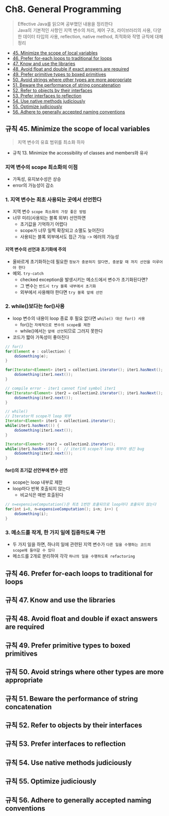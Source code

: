 # Ch8. General Programming
> Effective Java를 읽으며 공부했던 내용을 정리한다  
> Java의 기본적인 사항인 지역 변수의 처리, 제어 구조, 라이브러리의 사용, 다양한 데이터 타입의 사용, reflection, native method, 최적화와 작명 규칙에 대해 정리  


* [45. Minimize the scope of local variables](#규칙-45-minimize-the-scope-of-local-variables)
* [46. Prefer for-each loops to traditional for loops](#규칙-46-prefer-for-each-loops-to-traditional-for-loops)
* [47. Know and use the libraries](#규칙-47-know-and-use-the-libraries)
* [48. Avoid float and double if exact answers are required](#규칙-48-avoid-float-and-double-if-exact-answers-are-required)
* [49. Prefer primitive types to boxed primitives](#규칙-49-prefer-primitive-types-to-boxed-primitives)
* [50. Avoid strings where other types are more appropriate](#규칙-50-avoid-strings-where-other-types-are-more-appropriate)
* [51. Beware the performance of string concatenation](#규칙-51-beware-the-performance-of-string-concatenation)
* [52. Refer to objects by their interfaces](#규칙-52-refer-to-objects-by-their-interfaces)
* [53. Prefer interfaces to reflection](#규칙-53-prefer-interfaces-to-reflection)
* [54. Use native methods judiciously](#규칙-54-use-native-methods-judiciously)
* [55. Optimize judiciously](#규칙-55-optimize-judiciously)
* [56. Adhere to generally accepted naming conventions](#규칙-56-adhere-to-generally-accepted-naming-conventions)


## 규칙 45. Minimize the scope of local variables
> 지역 변수의 유효 범위를 최소화 하자

* 규칙 13. Minimize the accessibility of classes and members와 유사

### 지역 변수의 scope 최소화의 이점
* 가독성, 유지보수성은 상승 
* error의 가능성이 감소

### 1. 지역 변수는 최초 사용되는 곳에서 선언한다
* 지역 변수 `scope 최소화의 가장 좋은 방법`
* 너무 미리(사용되는 블록 외부) 선언하면
   * 초기값을 기억하기 어렵다
   * scope가 너무 일찍 확장되고 소멸도 늦어진다
   * 사용되는 블록 외부에서도 접근 가능 -> 에러의 가능성


#### 지역 변수의 선언과 초기화에 주의
* 올바르게 초기화하는데 필요한 `정보가 충분하지 않다면, 충분할 때 까지 선언을 미루어야 한다`
* 예외. `try-catch`
   * checked exception을 발생시키는 메소드에서 변수가 초기화된다면?
   * 그 변수는 `반드시 try 블록 내부에서 초기화`
   * 외부에서 사용해야 한다면 `try 블록 앞에 선언`


### 2. while()보다는 for()사용
* loop 변수의 내용이 loop 종료 후 필요 없다면 `while() 대신 for() 사용`
   * for()는 `자체적으로 변수의 scope를 제한`
   * while()에서는 `앞에 선언`되므로 그러지 못한다
* 코드가 짧아 가독성이 좋아진다

```java
// for()
for(Element e : collection) {
    doSomething(e);
}

for(Iterator<Element> iter1 = collection1.iterator(); iter1.hasNext(); ) {
    doSomething(iter1.next());
}

// compile error - iter1 cannot find symbol iter1
for(Iterator<Element> iter2 = collection2.iterator(); iter1.hasNext(); ) {
    doSomething(iter2.next());
}

// while()
// Iterator의 scope가 loop 외부
Iterator<Element> iter1 = collection1.iterator();
while(iter1.hasNext()) {
    doSomething(iter1.next());
}

Iterator<Element> iter2 = collection2.iterator();
while(iter1.hasNext()) {  // iter1의 scope가 loop 외부라 생긴 bug
    doSomething(iter2.next());
}
```

#### for()의 초기값 선언부에 변수 선언
* scope는 loop 내부로 제한
* loop마다 반복 호출되지 않는다
   * 비교식은 매번 호출된다
```java
// n=expensiveComputation()은 최초 1번만 호출되므로 loop마다 호출되지 않는다
for(int i=0, n=expensiveComputation(); i<n; i++) {
    doSomething(i);
}
```

### 3. 메소드를 작게, 한 가지 일에 집중하도록 구현
* 두 가지 일을 하면, 하나의 일에 관련된 지역 변수가 `다른 일을 수행하는 코드의 scope에 들어갈 수 있다`
* 메소드를 2개로 분리하여 각각 `하나의 일을 수행하도록 refactoring`



## 규칙 46. Prefer for-each loops to traditional for loops

## 규칙 47. Know and use the libraries

## 규칙 48. Avoid float and double if exact answers are required

## 규칙 49. Prefer primitive types to boxed primitives

## 규칙 50. Avoid strings where other types are more appropriate

## 규칙 51. Beware the performance of string concatenation

## 규칙 52. Refer to objects by their interfaces

## 규칙 53. Prefer interfaces to reflection

## 규칙 54. Use native methods judiciously

## 규칙 55. Optimize judiciously

## 규칙 56. Adhere to generally accepted naming conventions

